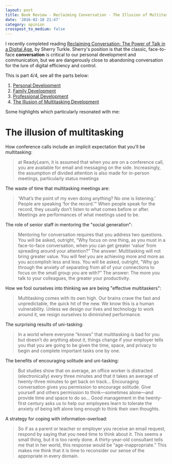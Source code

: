 ```yaml
---
layout: post
title: Book Review - Reclaiming Conversation - The Illusion of Multitasking
date: '2016-02-10 21:47'
category: opinion
crosspost_to_medium: false
---
```


I recently completed reading [Reclaiming Conversation: The Power of Talk in a Digital Age](http://www.amazon.com/dp/B00SI0B6PC/ref=r_soa_w_d), by Sherry Turkle. Sherry's position is that the classic, face-to-face **conversation** is critical to our personal development and communication, but we are dangerously close to abandoning conversation for the lure of digital efficiency and control.

This is part 4/4, see all the parts below:

1. [Personal Development](/opinion/book-review-reclaiming-conversation-personal-development/)
2. [Family Development](/opinion/book-review-reclaiming-conversation-family-development/)
3. [Professional Development](/opinion/book-review-reclaiming-conversation-professional-development/)
4. [The Illusion of Multitasking Development](/opinion/book-review-reclaiming-conversation-illusion-of-multitasking/)

Some highlights which particularly resonated with me:

# The illusion of multitasking

How conference calls include an implicit expectation that you'll be multitasking:

> at ReadyLearn, it is assumed that when you are on a conference call, you are available for email and messaging on the side. Increasingly, the assumption of divided attention is also made for in-person meetings, particularly status meetings

The waste of time that multitasking meetings are:

> ‘What’s the point of my even doing anything? No one is listening.’ People are speaking ‘for the record.’” When people speak for the record, they usually don’t listen to what comes before or after. Meetings are performances of what meetings used to be.

The role of senior staff in mentoring the "social generation":

> Mentoring for conversation requires that you address two questions. You will be asked, outright, “Why focus on one thing, as you must in a face-to-face conversation, when you can get greater ‘value’ from spreading around your attention?” The answer: Multitasking will not bring greater value. You will feel you are achieving more and more as you accomplish less and less. You will be asked, outright, “Why go through the anxiety of separating from all of your connections to focus on the small group you are with?” The answer: The more you talk to your colleagues, the greater your productivity.

How we fool ourselves into thinking we are being "effective multitaskers":

> Multitasking comes with its own high. Our brains crave the fast and unpredictable, the quick hit of the new. We know this is a human vulnerability. Unless we design our lives and technology to work around it, we resign ourselves to diminished performance.

The surprising results of uni-tasking:

> In a world where everyone “knows” that multitasking is bad for you but doesn’t do anything about it, things change if your employer tells you that you are going to be given the time, space, and privacy to begin and complete important tasks one by one.

The benefits of encouraging solitude and uni-tasking:

> But studies show that on average, an office worker is distracted (electronically) every three minutes and that it takes an average of twenty-three minutes to get back on track... Encouraging conversation gives you permission to encourage solitude. Give yourself and others permission to think—sometimes alone—and provide time and space to do so... Good management in the twenty-first century asks us to help our employees learn to tolerate the anxiety of being left alone long enough to think their own thoughts.

A strategy for coping with information-overload:

> So if as a parent or teacher or employer you receive an email request, respond by saying that you need time to think about it. This seems a small thing, but it is too rarely done. A thirty-year-old consultant tells me that in her world, this response would be “age-inappropriate.” This makes me think that it is time to reconsider our sense of the appropriate in every domain.

